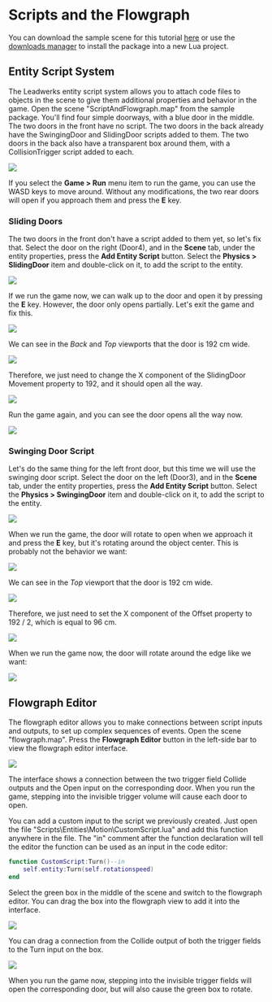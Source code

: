 # Scripts and the Flowgraph


You can download the sample scene for this tutorial [here](https://www.leadwerks.com/community/files/file/3592-entity-scripts-sample/) or use the [downloads manager](downloadsmanager.md) to install the package into a new Lua project.

## Entity Script System

The Leadwerks entity script system allows you to attach code files to objects in the scene to give them additional properties and behavior in the game. Open the scene "ScriptAndFlowgraph.map" from the sample package. You'll find four simple doorways, with a blue door in the middle. The two doors in the front have no script. The two doors in the back already have the SwingingDoor and SlidingDoor scripts added to them. The two doors in the back also have a transparent box around them, with a CollisionTrigger script added to each.

![](https://github.com/UltraEngine/Documentation/blob/master/Images/ScriptAndFlowgraph.png?raw=true)

If you select the **Game > Run** menu item to run the game, you can use the WASD keys to move around. Without any modifications, the two rear doors will open if you approach them and press the **E** key.

### Sliding Doors

The two doors in the front don't have a script added to them yet, so let's fix that. Select the door on the right (Door4), and in the **Scene** tab, under the entity properties, press the **Add Entity Script** button. Select the **Physics > SlidingDoor** item and double-click on it, to add the script to the entity.

![](https://github.com/UltraEngine/Documentation/blob/master/Images/addscript1.png?raw=true)

If we run the game now, we can walk up to the door and open it by pressing the **E** key. However, the door only opens partially. Let's exit the game and fix this.

![](https://github.com/UltraEngine/Documentation/blob/master/Images/doorscript1.jpg?raw=true)

We can see in the _Back_ and _Top_ viewports that the door is 192 cm wide.

![](https://github.com/UltraEngine/Documentation/blob/master/Images/swingingdoorscript3.png?raw=true)

Therefore, we just need to change the X component of the SlidingDoor Movement property to 192, and it should open all the way.

![](https://github.com/UltraEngine/Documentation/blob/master/Images/doorscript2.png?raw=true)

Run the game again, and you can see the door opens all the way now.

![](https://github.com/UltraEngine/Documentation/blob/master/Images/doorscript3.jpg?raw=true)

### Swinging Door Script

Let's do the same thing for the left front door, but this time we will use the swinging door script. Select the door on the left (Door3), and in the **Scene** tab, under the entity properties, press the **Add Entity Script** button. Select the **Physics > SwingingDoor** item and double-click on it, to add the script to the entity.

![](https://github.com/UltraEngine/Documentation/blob/master/Images/swingingdoorscript1.png?raw=true)

When we run the game, the door will rotate to open when we approach it and press the **E** key, but it's rotating around the object center. This is probably not the behavior we want:

![](https://github.com/UltraEngine/Documentation/blob/master/Images/swingingdoorscript2.jpg?raw=true)

We can see in the _Top_ viewport that the door is 192 cm wide.

![](https://github.com/UltraEngine/Documentation/blob/master/Images/swingingdoorscript3.png?raw=true)

Therefore, we just need to set the X component of the Offset property to 192 / 2, which is equal to 96 cm.

![](https://github.com/UltraEngine/Documentation/blob/master/Images/swingingdoorscript5.png?raw=true)

When we run the game now, the door will rotate around the edge like we want:

![](https://github.com/UltraEngine/Documentation/blob/master/Images/swingingdoorscript4.jpg?raw=true)

## Flowgraph Editor

The flowgraph editor allows you to make connections between script inputs and outputs, to set up complex sequences of events. Open the scene "flowgraph.map". Press the **Flowgraph Editor** button in the left-side bar to view the flowgraph editor interface.

![](https://github.com/UltraEngine/Documentation/blob/master/Images/flowgraphexample.png?raw=true)

The interface shows a connection between the two trigger field Collide outputs and the Open input on the corresponding door. When you run the game, stepping into the invisible trigger volume will cause each door to open.

You can add a custom input to the script we previously created. Just open the file "Scripts\Entities\Motion\CustomScript.lua" and add this function anywhere in the file. The "in" comment after the function declaration will tell the editor the function can be used as an input in the code editor:

```lua
function CustomScript:Turn()--in
	self.entity:Turn(self.rotationspeed)
end
```

Select the green box in the middle of the scene and switch to the flowgraph editor. You can drag the box into the flowgraph view to add it into the interface.

![](https://github.com/UltraEngine/Documentation/blob/master/Images/addentitytoflowgraph.gif?raw=true)

You can drag a connection from the Collide output of both the trigger fields to the Turn input on the box.

![](https://github.com/UltraEngine/Documentation/blob/master/Images/connect.gif?raw=true)

When you run the game now, stepping into the invisible trigger fields will open the corresponding door, but will also cause the green box to rotate.
